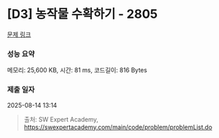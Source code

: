 # [D3] 농작물 수확하기 - 2805 

[문제 링크](https://swexpertacademy.com/main/code/problem/problemDetail.do?contestProbId=AV7GLXqKAWYDFAXB) 

### 성능 요약

메모리: 25,600 KB, 시간: 81 ms, 코드길이: 816 Bytes

### 제출 일자

2025-08-14 13:14



> 출처: SW Expert Academy, https://swexpertacademy.com/main/code/problem/problemList.do